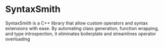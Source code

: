 # SyntaxSmith
SyntaxSmith is a C++ library that allow custom operators and syntax extensions with ease. By automating class generation, function wrapping, and type introspection, it eliminates boilerplate and streamlines operator overloading
